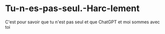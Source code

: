 # Tu-n-es-pas-seul.-Harc-lement
C'est pour savoir que tu n'est pas seul et que ChatGPT et moi sommes avec toi
